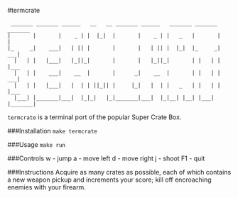 #termcrate

	 _______ _______ ______   __   __ _______ ______   _______ _______ _______ 
	|       |       |    _ | |  |_|  |       |    _ | |   _   |       |       |
	|_     _|    ___|   | || |       |       |   | || |  |_|  |_     _|    ___|
	  |   | |   |___|   |_||_|       |       |   |_||_|       | |   | |   |___ 
	  |   | |    ___|    __  |       |      _|    __  |       | |   | |    ___|
	  |   | |   |___|   |  | | ||_|| |     |_|   |  | |   _   | |   | |   |___ 
	  |___| |_______|___|  |_|_|   |_|_______|___|  |_|__| |__| |___| |_______|

`termcrate` is a terminal port of the popular Super Crate Box.

###Installation
`make termcrate`

###Usage
`make run`

###Controls
    w - jump
    a - move left 
    d - move right
    j - shoot
    F1 - quit

###Instructions
	Acquire as many crates as possible, each of which contains a new weapon pickup 
and increments your score; kill off encroaching enemies with your
firearm.